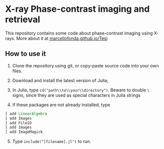 # X-ray Phase-contrast imaging and retrieval

This repository contains some code about phase-contrast imaging using X-rays. More about it at [marcellofonda.github.io/Tesi](marcellofonda.github.io/Tesi)

## How to use it
1. Clone the repository using git, or copy-paste source code into your own files.

2. Download and install the latest version of Julia;

3. In Julia, type `cd("path\\to\\your\\directory")`. Beware to double `\` signs, since they are used as special characters in Julia strings

4. If these packages are not already installed, type
```Julia
] add LinearAlgebra
] add Images
] add FileIO
] add Images
] add ImageMagick
```

5. Type `include("[filename].jl")` to run.
